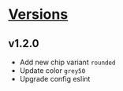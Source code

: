 # [Versions](https://github.com/Tracktor/design-system-tracktor/releases)

## v1.2.0
- Add new chip variant `rounded`
- Update color `grey50`
- Upgrade config eslint 
